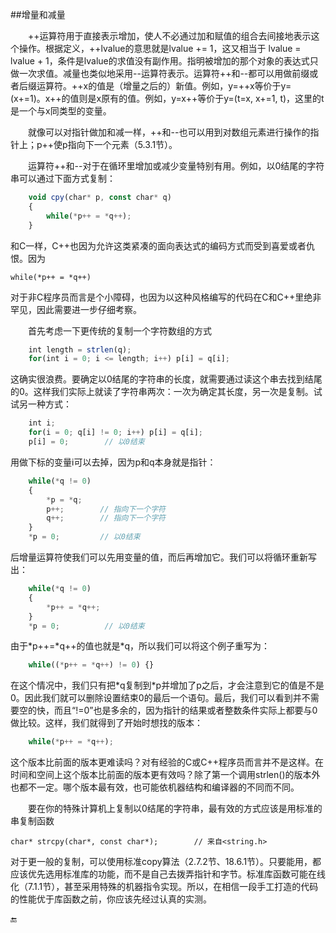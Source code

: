##增量和减量

&emsp;&emsp;++运算符用于直接表示增加，使人不必通过加和赋值的组合去间接地表示这个操作。根据定义，++lvalue的意思就是lvalue += 1，这又相当于 lvalue = lvalue + 1，条件是lvalue的求值没有副作用。指明被增加的那个对象的表达式只做一次求值。减量也类似地采用--运算符表示。运算符++和--都可以用做前缀或者后缀运算符。++x的值是（增量之后的）新值。例如，y=++x等价于y=(x+=1)。x++的值则是x原有的值。例如，y=x++等价于y=(t=x, x+=1, t)，这里的t是一个与x同类型的变量。

&emsp;&emsp;就像可以对指针做加和减一样，++和--也可以用到对数组元素进行操作的指针上；p++使p指向下一个元素（5.3.1节）。

&emsp;&emsp;运算符++和--对于在循环里增加或减少变量特别有用。例如，以0结尾的字符串可以通过下面方式复制：

```javascript
    void cpy(char* p, const char* q)
    {
        while(*p++ = *q++);
    }
```

和C一样，C++也因为允许这类紧凑的面向表达式的编码方式而受到喜爱或者仇恨。因为

    while(*p++ = *q++)
    
对于非C程序员而言是个小障碍，也因为以这种风格编写的代码在C和C++里绝非罕见，因此需要进一步仔细考察。

&emsp;&emsp;首先考虑一下更传统的复制一个字符数组的方式

```javascript
    int length = strlen(q);
    for(int i = 0; i <= length; i++) p[i] = q[i];
```

这确实很浪费。要确定以0结尾的字符串的长度，就需要通过读这个串去找到结尾的0。这样我们实际上就读了字符串两次：一次为确定其长度，另一次是复制。试试另一种方式：

```javascript
    int i;
    for(i = 0; q[i] != 0; i++) p[i] = q[i];
    p[i] = 0;        // 以0结束
```

用做下标的变量i可以去掉，因为p和q本身就是指针：

```javascript
    while(*q != 0)
    {
        *p = *q;
        p++;        // 指向下一个字符
        q++;        // 指向下一个字符
    }
    *p = 0;         // 以0结束
```

后增量运算符使我们可以先用变量的值，而后再增加它。我们可以将循环重新写出：

```javascript
    while(*q != 0)
    {
        *p++ = *q++;
    }
    *p = 0;          // 以0结束
```

由于\*p++=\*q++的值也就是\*q，所以我们可以将这个例子重写为：

```javascript
    while((*p++ = *q++) != 0) {}
```

在这个情况中，我们只有把\*q复制到\*p并增加了p之后，才会注意到它的值是不是0。因此我们就可以删除设置结束0的最后一个语句。最后，我们可以看到并不需要空的快，而且“!=0”也是多余的，因为指针的结果或者整数条件实际上都要与0做比较。这样，我们就得到了开始时想找的版本：

```javascript
    while(*p++ = *q++);
```

这个版本比前面的版本更难读吗？对有经验的C或C++程序员而言并不是这样。在时间和空间上这个版本比前面的版本更有效吗？除了第一个调用strlen()的版本外也都不一定。哪个版本最有效，也可能依机器结构和编译器的不同而不同。

&emsp;&emsp;要在你的特殊计算机上复制以0结尾的字符串，最有效的方式应该是用标准的串复制函数

    char* strcpy(char*, const char*);        // 来自<string.h>

对于更一般的复制，可以使用标准copy算法（2.7.2节、18.6.1节）。只要能用，都应该优先选用标准库的功能，而不是自己去拨弄指针和字节。标准库函数可能在线化（7.1.1节），甚至采用特殊的机器指令实现。所以，在相信一段手工打造的代码的性能优于库函数之前，你应该先经过认真的实测。

🔚





